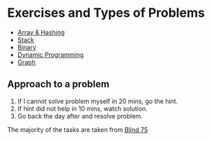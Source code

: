 # Exercises and Types of Problems


* [Array & Hashing](./array/README.md)
* [Stack](./stack/README.md)
* [Binary](./binary/README.md)
* [Dynamic Programming](./dynamic%20programming/README.md)
* [Graph](./graph/README.md)

## Approach to a problem
1. If I cannot solve problem myself in 20 mins, go the hint.
2. If hint did not help in 10 mins, watch solution.
3. Go back the day after and resolve problem.

The majority of the tasks are taken from [Blind 75](https://www.teamblind.com/post/New-Year-Gift---Curated-List-of-Top-75-LeetCode-Questions-to-Save-Your-Time-OaM1orEU)